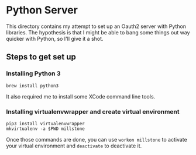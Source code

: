 # Python Server

This directory contains my attempt to set up an Oauth2 server with Python libraries.  The hypothesis is that I might be able to bang some things out way quicker with Python, so I'll give it a shot.

## Steps to get set up

### Installing Python 3
```
brew install python3
```
It also required me to install some XCode command line tools.

### Installing virtualenvwrapper and create virtual environment
```
pip3 install virtualenvwrapper
mkvirtualenv -a $PWD millstone
```
Once those commands are done, you can use `workon millstone` to activate your virtual environment and `deactivate` to deactivate it.


